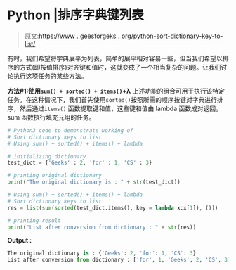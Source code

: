 # Python |排序字典键列表

> 原文:[https://www . geesforgeks . org/python-sort-dictionary-key-to-list/](https://www.geeksforgeeks.org/python-sort-dictionary-keys-to-list/)

有时，我们希望将字典展平为列表，简单的展平相对容易一些，但当我们希望以排序的方式(即按值排序)对齐键和值时，这就变成了一个相当复杂的问题。让我们讨论执行这项任务的某些方法。

**方法#1:使用`sum() + sorted() + items()`+λ**
上述功能的组合可用于执行该特定任务。在这种情况下，我们首先使用`sorted()`按照所需的顺序按键对字典进行排序，然后通过`items()` 函数提取键和值，这些键和值由 lambda 函数成对返回。sum 函数执行填充元组的任务。

```py
# Python3 code to demonstrate working of
# Sort dictionary keys to list 
# Using sum() + sorted() + items() + lambda

# initializing dictionary
test_dict = {'Geeks' : 2, 'for' : 1, 'CS' : 3}

# printing original dictionary
print("The original dictionary is : " + str(test_dict))

# Using sum() + sorted() + items() + lambda
# Sort dictionary keys to list 
res = list(sum(sorted(test_dict.items(), key = lambda x:x[1]), ()))

# printing result 
print("List after conversion from dictionary : " + str(res))
```

**Output :**

```py
The original dictionary is : {'Geeks': 2, 'for': 1, 'CS': 3}
List after conversion from dictionary : ['for', 1, 'Geeks', 2, 'CS', 3]

```